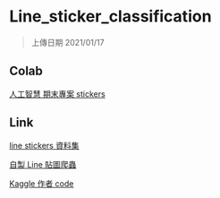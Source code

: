 # Line_sticker_classification

> 上傳日期 2021/01/17

## Colab
[人工智慧 期末專案 stickers](https://colab.research.google.com/drive/1Q2Xwvda5w18LDdYlyn9tiwQJeVgi1kFk?usp=sharing)

## Link

[line stickers 資料集](https://drive.google.com/file/d/1R_Tdx0iJFbCIn3nf8JZLaqFwSD2ZU9AM/view?usp=sharing)

[自製 Line 貼圖爬蟲](https://github.com/jerry25141/line-sticker-downloader)

[Kaggle 作者 code](https://www.kaggle.com/olgabelitskaya/the-dataset-of-flower-images)


